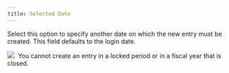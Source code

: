 ```yaml
---
title: Selected Date
---
```



Select this option to specify another date on which the new entry must  be created. This field defaults to the login date.


![]({{site.acc_baseurl}}/img/note.gif)  You  cannot create an entry in a locked period or in a fiscal year that is  closed.
